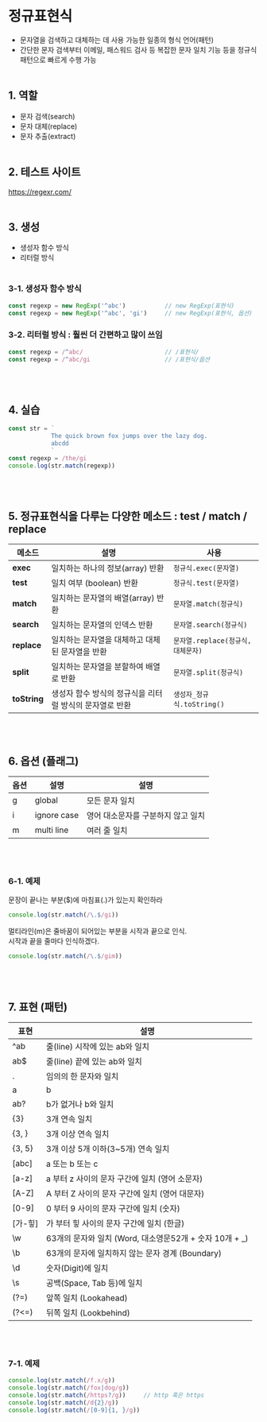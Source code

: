 # 정규표현식
* 문자열을 검색하고 대체하는 데 사용 가능한 일종의 형식 언어(패턴)
* 간단한 문자 검색부터 이메일, 패스워드 검사 등 복잡한 문자 일치 기능 등을 정규식 패턴으로 빠르게 수행 가능
<br/><br/>

## 1. 역할
* 문자 검색(search)
* 문자 대체(replace)
* 문자 추출(extract)
<br/><br/>

## 2. 테스트 사이트
https://regexr.com/
<br/><br/>

## 3. 생성
* 생성자 함수 방식
* 리터럴 방식
<br/><br/>

### 3-1. 생성자 함수 방식
```javascript
const regexp = new RegExp('^abc')           // new RegExp(표현식)
const regexp = new RegExp('^abc', 'gi')     // new RegExp(표현식, 옵션)
```

### 3-2. 리터럴 방식 : 훨씬 더 간편하고 많이 쓰임
```javascript
const regexp = /^abc/                       // /표현식/
const regexp = /^abc/gi                     // /표현식/옵션
```
<br/><br/>

## 4. 실습
```javascript
const str = `
            The quick brown fox jumps over the lazy dog.
            abcdd
            `
const regexp = /the/gi
console.log(str.match(regexp))
```
<br/><br/>

## 5. 정규표현식을 다루는 다양한 메소드 : test / match / replace
메소드|설명|사용|
|---|---|---|
**exec**        | 일치하는 하나의 정보(array) 반환                            | `정규식.exec(문자열)`
**test**        | 일치 여부 (boolean) 반환                                    | `정규식.test(문자열)`
**match**       | 일치하는 문자열의 배열(array) 반환                          | `문자열.match(정규식)`
**search**      | 일치하는 문자열의 인덱스 반환                               | `문자열.search(정규식)`
**replace**     | 일치하는 문자열을 대체하고 대체된 문자열을 반환             | `문자열.replace(정규식, 대체문자)`
**split**       | 일치하는 문자열을 분할하여 배열로 반환                      | `문자열.split(정규식)`
**toString**    | 생성자 함수 방식의 정규식을 리터럴 방식의 문자열로 반환     | `생성자_정규식.toString()`

<br/><br/>

## 6. 옵션 (플래그)
옵션 | 설명 | 설명
|---|---|---|
g | global         | 모든 문자 일치
i | ignore case    | 영어 대소문자를 구분하지 않고 일치
m | multi line     | 여러 줄 일치

<br/><br/>

### 6-1. 예제
문장이 끝나는 부분($)에 마침표(.)가 있는지 확인하라
```javascript
console.log(str.match(/\.$/gi))
```

멀티라인(m)은 줄바꿈이 되어있는 부분을 시작과 끝으로 인식.  
시작과 끝을 줄마다 인식하겠다.
```javascript
console.log(str.match(/\.$/gim))
```
<br/><br/>

## 7. 표현 (패턴)
표현 | 설명
|---|---|
^ab      | 줄(line) 시작에 있는 ab와 일치
ab$      | 줄(line) 끝에 있는 ab와 일치
.        | 임의의 한 문자와 일치
a|b      | a 또는 bdhk dlfcl
ab?      | b가 없거나 b와 일치
{3}      | 3개 연속 일치
{3, }    | 3개 이상 연속 일치
{3, 5}   | 3개 이상 5개 이하(3~5개) 연속 일치
[abc]    | a 또는 b 또는 c
[a-z]    | a 부터 z 사이의 문자 구간에 일치 (영어 소문자)
[A-Z]    | A 부터 Z 사이의 문자 구간에 일치 (영어 대문자)
[0-9]    | 0 부터 9 사이의 문자 구간에 일치 (숫자)
[가-힣]  | 가 부터 힣 사이의 문자 구간에 일치 (한글)
\w       | 63개의 문자와 일치 (Word, 대소영문52개 + 숫자 10개 + _)
\b       | 63개의 문자에 일치하지 않는 문자 경계 (Boundary)
\d       | 숫자(Digit)에 일치
\s       | 공백(Space, Tab 등)에 일치
(?=)     | 앞쪽 일치 (Lookahead)
(?<=)    | 뒤쪽 일치 (Lookbehind)

<br/><br/>

### 7-1. 예제
```javascript
console.log(str.match(/f.x/g))
console.log(str.match(/fox|dog/g))
console.log(str.match(/https?/g))     // http 혹은 https
console.log(str.match(/d{2}/g))
console.log(str.match(/[0-9]{1, }/g))
```
